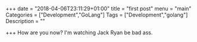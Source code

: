 +++
date = "2018-04-06T23:11:29+01:00"
title = "first post"
menu = "main"
Categories = ["Development","GoLang"]
Tags = ["Development","golang"]
Description = ""

+++
How are you now? I'm watching Jack Ryan be bad ass.
